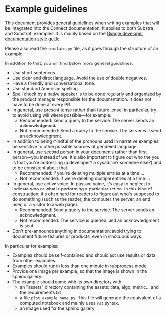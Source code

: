 # Example guidelines

This document provides general guidelines when writing examples that will be integrated into the Connect documentation. It applies to both Substra and Substrafl examples. It is mainly based on the [Google developer documentation style guide](https://developers.google.com/style).

Please also read the `template.py` file, as it goes through the structure of an example.

In addition to that, you will find below more general guidelines:

- Use short sentences.
- Use clear and direct language. Avoid the use of double negatives.
- Have a friendly and conversational tone.
- Use standard American spelling.
- Spell check by a native speaker is to be done regularly and organized by the product manager responsible for the documentation. It does not have to be done at every PR.
- In general, use present tense rather than future tense; in particular, try to avoid using will where possible—for example:
  - Recommended: Send a query to the service. The server sends an acknowledgment.
  - Not recommended: Send a query to the service. The server will send an acknowledgment.
- In addition to being mindful of the pronouns used in narrative examples, be sensitive to other possible sources of gendered language.
- In general, use second person in your documents rather than first person—you instead of we. It's also important to figure out who the you is that you're addressing (a developer? a sysadmin? someone else?) and to be consistent about that.
  - Recommended: If you're deleting multiple entries at a time ...
  - Not recommended: If we're deleting multiple entries at a time ...
- In general, use active voice. In passive voice, it's easy to neglect to indicate who or what is performing a particular action. In this kind of construction, it's often hard for readers to figure out who's supposed to do something (such as the reader, the computer, the server, an end user, or a visitor to a web page).
  - Recommended: Send a query to the service. The server sends an acknowledgment.
  - Not recommended: The service is queried, and an acknowledgment is sent.
- Don't pre-announce anything in documentation: avoid trying to document future features or products, even in innocuous ways.

In particular for examples:

- Examples should be self-contained and should not use results or data from other examples.
- Examples should run in less than one minute in subprocess mode.
- Provide one image per example, so that the image is shown in the sphinx gallery.
- The example should come with its own directory with:
  - an "assets" directory containing the assets: data, algo, metric... and the requirements.txt
  - a file `plot_example_name.py`. This file will generate the equivalent of a computed notebook and mainly uses `rst` syntax.
  - an image used for the sphinx gallery
